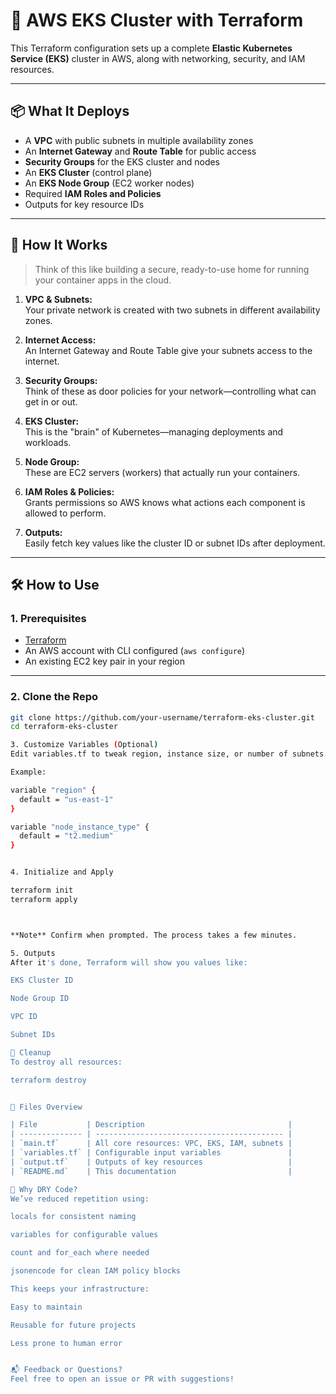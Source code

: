 # 🚀 AWS EKS Cluster with Terraform

This Terraform configuration sets up a complete **Elastic Kubernetes Service (EKS)** cluster in AWS, along with networking, security, and IAM resources.

---

## 📦 What It Deploys

- A **VPC** with public subnets in multiple availability zones
- An **Internet Gateway** and **Route Table** for public access
- **Security Groups** for the EKS cluster and nodes
- An **EKS Cluster** (control plane)
- An **EKS Node Group** (EC2 worker nodes)
- Required **IAM Roles and Policies**
- Outputs for key resource IDs

---

## 🧠 How It Works

> Think of this like building a secure, ready-to-use home for running your container apps in the cloud.

1. **VPC & Subnets:**  
   Your private network is created with two subnets in different availability zones.

2. **Internet Access:**  
   An Internet Gateway and Route Table give your subnets access to the internet.

3. **Security Groups:**  
   Think of these as door policies for your network—controlling what can get in or out.

4. **EKS Cluster:**  
   This is the "brain" of Kubernetes—managing deployments and workloads.

5. **Node Group:**  
   These are EC2 servers (workers) that actually run your containers.

6. **IAM Roles & Policies:**  
   Grants permissions so AWS knows what actions each component is allowed to perform.

7. **Outputs:**  
   Easily fetch key values like the cluster ID or subnet IDs after deployment.

---

## 🛠️ How to Use

### 1. Prerequisites

- [Terraform](https://www.terraform.io/downloads.html)
- An AWS account with CLI configured (`aws configure`)
- An existing EC2 key pair in your region

---

### 2. Clone the Repo

```bash
git clone https://github.com/your-username/terraform-eks-cluster.git
cd terraform-eks-cluster

3. Customize Variables (Optional)
Edit variables.tf to tweak region, instance size, or number of subnets.

Example:

variable "region" {
  default = "us-east-1"
}

variable "node_instance_type" {
  default = "t2.medium"
}


4. Initialize and Apply

terraform init
terraform apply



**Note** Confirm when prompted. The process takes a few minutes.

5. Outputs
After it's done, Terraform will show you values like:

EKS Cluster ID

Node Group ID

VPC ID

Subnet IDs

🧹 Cleanup
To destroy all resources:

terraform destroy


📄 Files Overview

| File           | Description                                |
| -------------- | ------------------------------------------ |
| `main.tf`      | All core resources: VPC, EKS, IAM, subnets |
| `variables.tf` | Configurable input variables               |
| `output.tf`    | Outputs of key resources                   |
| `README.md`    | This documentation                         |

🧠 Why DRY Code?
We’ve reduced repetition using:

locals for consistent naming

variables for configurable values

count and for_each where needed

jsonencode for clean IAM policy blocks

This keeps your infrastructure:

Easy to maintain

Reusable for future projects

Less prone to human error


📬 Feedback or Questions?
Feel free to open an issue or PR with suggestions!
